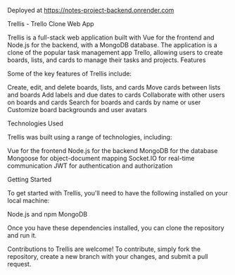 

Deployed at https://notes-project-backend.onrender.com

Trellis - Trello Clone Web App

Trellis is a full-stack web application built with Vue for the frontend and Node.js for the backend, with a MongoDB database. The application is a clone of the popular task management app Trello, allowing users to create boards, lists, and cards to manage their tasks and projects. Features

Some of the key features of Trellis include:

Create, edit, and delete boards, lists, and cards Move cards between lists and boards Add labels and due dates to cards Collaborate with other users on boards and cards Search for boards and cards by name or user Customize board backgrounds and user avatars

Technologies Used

Trellis was built using a range of technologies, including:

Vue for the frontend Node.js for the backend MongoDB for the database Mongoose for object-document mapping Socket.IO for real-time communication JWT for authentication and authorization

Getting Started

To get started with Trellis, you'll need to have the following installed on your local machine:

Node.js and npm MongoDB

Once you have these dependencies installed, you can clone the repository and run it.

Contributions to Trellis are welcome! To contribute, simply fork the repository, create a new branch with your changes, and submit a pull request.
